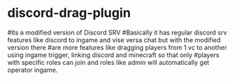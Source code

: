 # discord-drag-plugin
#Its a modified version of Discord SRV
#Basically it has regular discord srv features like discord to ingame and vise versa chat but with the modified version there #are more features like dragging players from 1 vc to another using ingame trigger, linking discord and minecraft so that only #players with specific roles can join and roles like admin will automatically get operator ingame.
